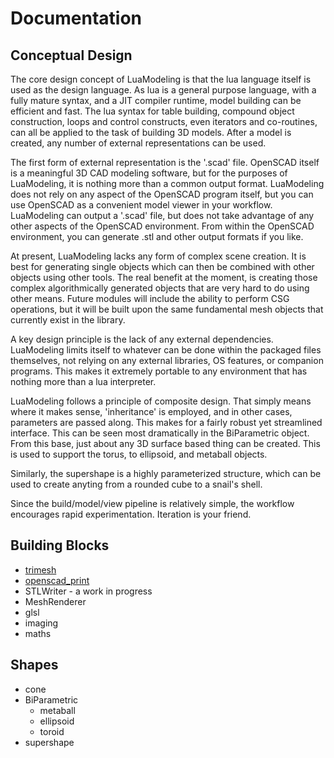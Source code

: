 # Documentation

Conceptual Design
-----------------
The core design concept of LuaModeling is that the lua language itself is used as the design language.  As lua is a general purpose language, with a fully mature syntax, and a JIT compiler runtime, model building can be efficient and fast.  The lua syntax for table building, compound object construction, loops and control constructs, even iterators and co-routines, can all be applied to the task of building 3D models.  After a model is created, any number of external representations can be used.  

The first form of external representation is the '.scad' file.  OpenSCAD itself is a meaningful 3D CAD modeling software, but for the purposes of LuaModeling, it is nothing more than a common output format.  LuaModeling does not rely on any aspect of the OpenSCAD program itself, but you can use OpenSCAD as a convenient model viewer in your workflow.  LuaModeling can output a '.scad' file, but does not take advantage of any other aspects of the OpenSCAD environment.  From within the OpenSCAD environment, you can generate .stl and other output formats if you like.

At present, LuaModeling lacks any form of complex scene creation.  It is best for generating single objects which can then be combined with other objects using other tools.  The real benefit at the moment, is creating those complex algorithmically generated objects that are very hard to do using other means.  Future modules will include the ability to perform CSG operations, but it will be built upon the same fundamental mesh objects that currently exist in the library.

A key design principle is the lack of any external dependencies.  LuaModeling limits itself to whatever can be done within the packaged files themselves, not relying on any external libraries, OS features, or companion programs.  This makes it extremely portable to any environment that has nothing more than a lua interpreter.

LuaModeling follows a principle of composite design.  That simply means where it makes sense, 'inheritance' is employed, and in other cases, parameters are passed along.  This makes for a fairly robust yet streamlined interface.  This can be seen most dramatically in the BiParametric object.  From this base, just about any 3D surface based thing can be created.  This is used to support the torus, to ellipsoid, and metaball objects.

Similarly, the supershape is a highly parameterized structure, which can be used to create anyting from a rounded cube to a snail's shell.

Since the build/model/view pipeline is relatively simple, the workflow encourages rapid experimentation.  Iteration is your friend.


Building Blocks
---------------
* [trimesh](trimesh.md)
* [openscad_print](openscad.md)
* STLWriter - a work in progress
* MeshRenderer
* glsl
* imaging
* maths

Shapes
------
* cone
* BiParametric
    * metaball
    * ellipsoid
    * toroid
* supershape